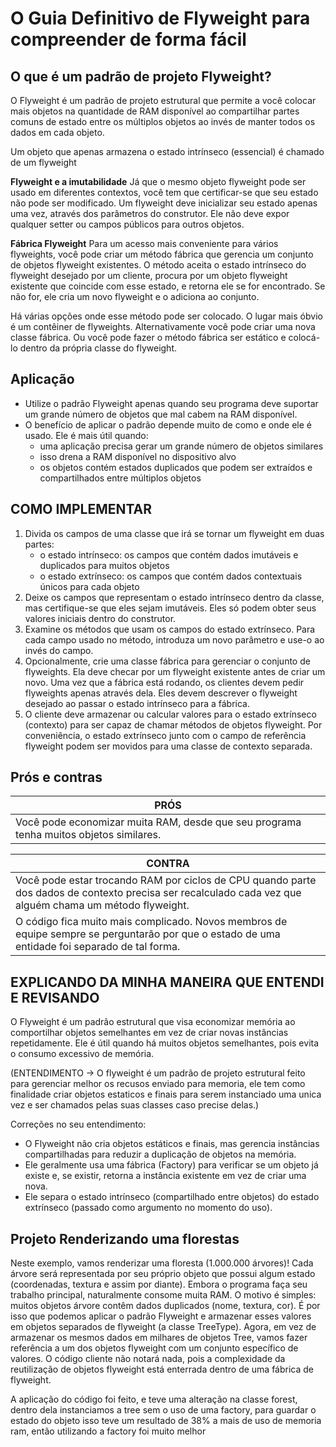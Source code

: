 # O Guia Definitivo de Flyweight para compreender de forma fácil

## O que é um padrão de projeto Flyweight?

O Flyweight é um padrão de projeto estrutural que permite a você colocar mais objetos na quantidade de RAM disponível ao
compartilhar partes comuns de estado entre os múltiplos objetos ao invés de manter todos os dados em cada objeto.

Um objeto que apenas armazena o estado intrínseco (essencial) é chamado de um flyweight

<b>Flyweight e a imutabilidade</b>
Já que o mesmo objeto flyweight pode ser usado em diferentes contextos, você tem que certificar-se que seu estado não
pode ser modificado. Um flyweight deve inicializar seu estado apenas uma vez, através dos parâmetros do construtor. Ele
não deve expor qualquer setter ou campos públicos para outros objetos.

<b>Fábrica Flyweight</b>
Para um acesso mais conveniente para vários flyweights, você pode criar um método fábrica que gerencia um conjunto de
objetos flyweight existentes. O método aceita o estado intrínseco do flyweight desejado por um cliente, procura por um
objeto flyweight existente que coincide com esse estado, e retorna ele se for encontrado. Se não for, ele cria um novo
flyweight e o adiciona ao conjunto.

Há várias opções onde esse método pode ser colocado. O lugar mais óbvio é um contêiner de flyweights. Alternativamente
você pode criar uma nova classe fábrica. Ou você pode fazer o método fábrica ser estático e colocá-lo dentro da própria
classe do flyweight.

## Aplicação

* Utilize o padrão Flyweight apenas quando seu programa deve suportar um grande número de objetos que mal cabem na RAM
  disponível.
* O benefício de aplicar o padrão depende muito de como e onde ele é usado. Ele é mais útil quando:
   <ul>
     <li>uma aplicação precisa gerar um grande número de objetos similares </li>
     <li>isso drena a RAM disponível no dispositivo alvo</li>
     <li>os objetos contém estados duplicados que podem ser extraídos e compartilhados entre múltiplos objetos </li>
   </ul>

## COMO IMPLEMENTAR

1. Divida os campos de uma classe que irá se tornar um flyweight em duas partes:
   <ul>
     <li>o estado intrínseco: os campos que contém dados imutáveis e duplicados para muitos objetos </li>
     <li>o estado extrínseco: os campos que contém dados contextuais únicos para cada objeto </li>
   </ul>
2. Deixe os campos que representam o estado intrínseco dentro da classe, mas certifique-se que eles sejam imutáveis.
   Eles só podem obter seus valores iniciais dentro do construtor.
3. Examine os métodos que usam os campos do estado extrínseco. Para cada campo usado no método, introduza um novo
   parâmetro e use-o ao invés do campo.
4. Opcionalmente, crie uma classe fábrica para gerenciar o conjunto de flyweights. Ela deve checar por um flyweight
   existente antes de criar um novo. Uma vez que a fábrica está rodando, os clientes devem pedir flyweights apenas
   através dela. Eles devem descrever o flyweight desejado ao passar o estado intrínseco para a fábrica.
5. O cliente deve armazenar ou calcular valores para o estado extrínseco (contexto) para ser capaz de chamar métodos de
   objetos flyweight. Por conveniência, o estado extrínseco junto com o campo de referência flyweight podem ser movidos
   para uma classe de contexto separada.

## Prós e contras

| PRÓS                                                                                   | 
|----------------------------------------------------------------------------------------|
| Você pode economizar muita RAM, desde que seu programa tenha muitos objetos similares. |

| CONTRA                                                                                                                                                   | 
|----------------------------------------------------------------------------------------------------------------------------------------------------------|
| Você pode estar trocando RAM por ciclos de CPU quando parte dos dados de contexto precisa ser recalculado cada vez que alguém chama um método flyweight. |
| O código fica muito mais complicado. Novos membros de equipe sempre se perguntarão por que o estado de uma entidade foi separado de tal forma.           |

## EXPLICANDO DA MINHA MANEIRA QUE ENTENDI E REVISANDO

O Flyweight é um padrão estrutural que visa economizar memória ao comportilhar objetos semelhantes em vez de criar novas
instâncias repetidamente. Ele é útil quando há muitos objetos semelhantes, pois evita o consumo excessivo de memória.

(ENTENDIMENTO -> O flyweight é um padrão de projeto estrutural feito para gerenciar melhor os recusos enviado para
memoria, ele tem como finalidade criar objetos estaticos e finais para serem instanciado uma unica vez e ser chamados
pelas suas classes caso precise delas.)

Correções no seu entendimento:

* O Flyweight não cria objetos estáticos e finais, mas gerencia instâncias compartilhadas para reduzir a duplicação de
  objetos na memória.
* Ele geralmente usa uma fábrica (Factory) para verificar se um objeto já existe e, se existir, retorna a instância
  existente em vez de criar uma nova.
* Ele separa o estado intrínseco (compartilhado entre objetos) do estado extrínseco (passado como argumento no momento
  do uso).

## Projeto Renderizando uma florestas

Neste exemplo, vamos renderizar uma floresta (1.000.000 árvores)! Cada árvore será representada por seu próprio objeto
que possui algum estado (coordenadas, textura e assim por diante). Embora o programa faça seu trabalho principal,
naturalmente consome muita RAM.
O motivo é simples: muitos objetos árvore contêm dados duplicados (nome, textura, cor). É por isso que podemos aplicar o
padrão Flyweight e armazenar esses valores em objetos separados de flyweight (a classe TreeType). Agora, em vez de
armazenar os mesmos dados em milhares de objetos Tree, vamos fazer referência a um dos objetos flyweight com um conjunto
específico de valores.
O código cliente não notará nada, pois a complexidade da reutilização de objetos flyweight está enterrada dentro de uma
fábrica de flyweight.

A aplicação do código foi feito, e teve uma alteração na classe forest, dentro dela instanciamos a tree sem o uso de uma
factory, para guardar o estado do objeto isso teve um resultado de 38% a mais de uso de memoria ram, então utilizando a
factory foi muito melhor 